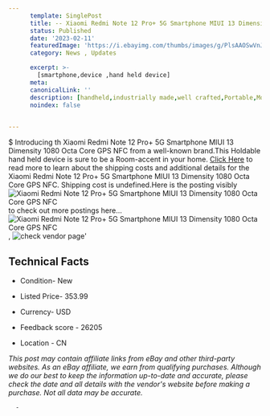 ```yaml
---
      template: SinglePost
      title: -- Xiaomi Redmi Note 12 Pro+ 5G Smartphone MIUI 13 Dimensity 1080 Octa Core GPS NFC
      status: Published
      date: '2023-02-11'
      featuredImage: 'https://i.ebayimg.com/thumbs/images/g/PlsAAOSwVnJjW1Eq/s-l225.jpg'
      category: News , Updates

      excerpt: >-
        [smartphone,device ,hand held device]
      meta:
      canonicalLink: ''
      description: [handheld,industrially made,well crafted,Portable,Mobile,Compact,Convenient,Lightweight,Maneuverable,Man-portable,Miniature,Carriable,Hand-held,Light,Holdable,Transportable,Mobile device,Pocket-sized,On-the-go,Wireless,Cordless,Compact size,Convenient size, smartphone,device ,hand held device]
      noindex: false
      

---
```

$
      Introducing th Xiaomi Redmi Note 12 Pro+ 5G Smartphone MIUI 13 Dimensity 1080 Octa Core GPS NFC from a well-known brand.This Holdable hand held device is sure to be a Room-accent in your home. [Click Here](https://www.ebay.com/itm/175467439924?hash=item28daaca734%3Ag%3APlsAAOSwVnJjW1Eq&mkevt=1&mkcid=1&mkrid=711-53200-19255-0&campid=%253CePNCampaignId%253E&customid=%253CreferenceId%253E&toolid=10049) to read more to learn about the shipping costs and additional details for the Xiaomi Redmi Note 12 Pro+ 5G Smartphone MIUI 13 Dimensity 1080 Octa Core GPS NFC. Shipping cost is undefined.Here is the posting visibly ![Xiaomi Redmi Note 12 Pro+ 5G Smartphone MIUI 13 Dimensity 1080 Octa Core GPS NFC](https://i.ebayimg.com/thumbs/images/g/PlsAAOSwVnJjW1Eq/s-l225.jpg) to check out more postings here... ![Xiaomi Redmi Note 12 Pro+ 5G Smartphone MIUI 13 Dimensity 1080 Octa Core GPS NFC](https://i.ebayimg.com/images/g/PlsAAOSwVnJjW1Eq/s-l960.jpg), ![check vendor page](https://origin-galleryplus.ebayimg.com/ws/web/175467439924_2_0_1/225x225.jpg,https://origin-galleryplus.ebayimg.com/ws/web/175467439924_3_0_1/225x225.jpg,https://origin-galleryplus.ebayimg.com/ws/web/175467439924_4_0_1/225x225.jpg,https://origin-galleryplus.ebayimg.com/ws/web/175467439924_5_0_1/225x225.jpg,https://origin-galleryplus.ebayimg.com/ws/web/175467439924_6_0_1/225x225.jpg)'

      

 ## Technical Facts 



     
      

 - Condition- New 


      

 - Listed Price- 353.99 


      

 - Currency- USD 


      

 - Feedback score - 26205 


      

 - Location - CN 


      
      

 *_This post may contain affiliate links from eBay and other third-party websites. As an eBay affiliate, we earn from qualifying purchases. Although we do our best to keep the information up-to-date and accurate, please check the date and all details with the vendor's website before making a purchase. Not all data may be accurate._*




      -
